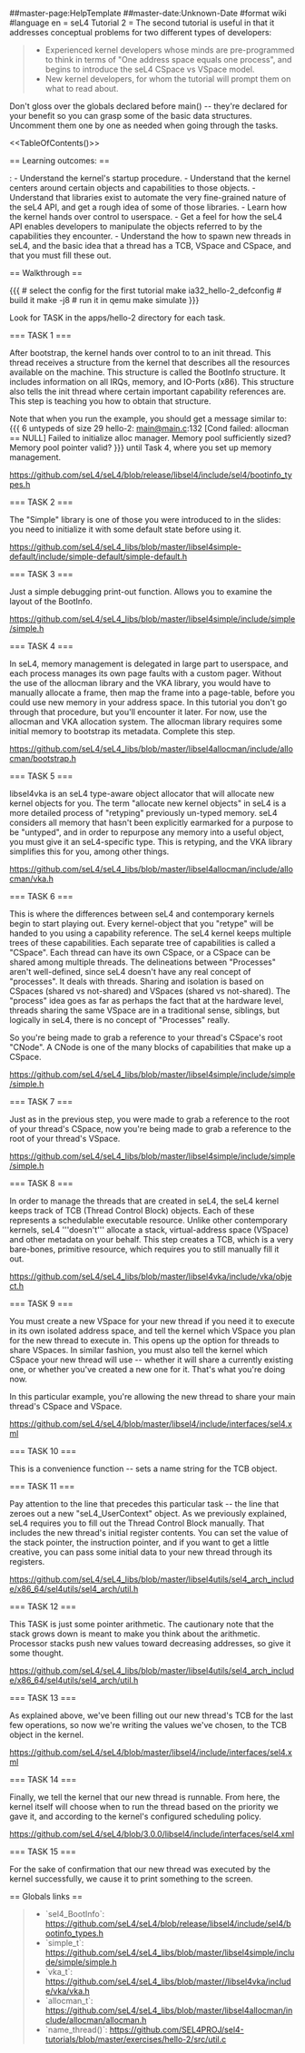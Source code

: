 \#\#master-page:HelpTemplate \#\#master-date:Unknown-Date \#format wiki
\#language en = seL4 Tutorial 2 = The second tutorial is useful in that
it addresses conceptual problems for two different types of developers:

> -   Experienced kernel developers whose minds are pre-programmed to
>     think in terms of "One address space equals one process", and
>     begins to introduce the seL4 CSpace vs VSpace model.
> -   New kernel developers, for whom the tutorial will prompt them on
>     what to read about.

Don't gloss over the globals declared before main() -- they're declared
for your benefit so you can grasp some of the basic data structures.
Uncomment them one by one as needed when going through the tasks.

&lt;&lt;TableOfContents()&gt;&gt;

== Learning outcomes: ==

:   -   Understand the kernel's startup procedure.
    -   Understand that the kernel centers around certain objects and
        capabilities to those objects.
    -   Understand that libraries exist to automate the very
        fine-grained nature of the seL4 API, and get a rough idea of
        some of those libraries.
    -   Learn how the kernel hands over control to userspace.
    -   Get a feel for how the seL4 API enables developers to manipulate
        the objects referred to by the capabilities they encounter.
    -   Understand the how to spawn new threads in seL4, and the basic
        idea that a thread has a TCB, VSpace and CSpace, and that you
        must fill these out.

== Walkthrough ==

{{{ \# select the config for the first tutorial make
ia32\_hello-2\_defconfig \# build it make -j8 \# run it in qemu make
simulate }}}

Look for TASK in the apps/hello-2 directory for each task.

=== TASK 1 ===

After bootstrap, the kernel hands over control to to an init thread.
This thread receives a structure from the kernel that describes all the
resources available on the machine. This structure is called the
BootInfo structure. It includes information on all IRQs, memory, and
IO-Ports (x86). This structure also tells the init thread where certain
important capability references are. This step is teaching you how to
obtain that structure.

Note that when you run the example, you should get a message similar to:
{{{ 6 untypeds of size 29 hello-2: <main@main.c>:132 \[Cond failed:
allocman == NULL\] Failed to initialize alloc manager. Memory pool
sufficiently sized? Memory pool pointer valid? }}} until Task 4, where
you set up memory management.

<https://github.com/seL4/seL4/blob/release/libsel4/include/sel4/bootinfo_types.h>

=== TASK 2 ===

The "Simple" library is one of those you were introduced to in the
slides: you need to initialize it with some default state before using
it.

<https://github.com/seL4/seL4_libs/blob/master/libsel4simple-default/include/simple-default/simple-default.h>

=== TASK 3 ===

Just a simple debugging print-out function. Allows you to examine the
layout of the BootInfo.

<https://github.com/seL4/seL4_libs/blob/master/libsel4simple/include/simple/simple.h>

=== TASK 4 ===

In seL4, memory management is delegated in large part to userspace, and
each process manages its own page faults with a custom pager. Without
the use of the allocman library and the VKA library, you would have to
manually allocate a frame, then map the frame into a page-table, before
you could use new memory in your address space. In this tutorial you
don't go through that procedure, but you'll encounter it later. For now,
use the allocman and VKA allocation system. The allocman library
requires some initial memory to bootstrap its metadata. Complete this
step.

<https://github.com/seL4/seL4_libs/blob/master/libsel4allocman/include/allocman/bootstrap.h>

=== TASK 5 ===

libsel4vka is an seL4 type-aware object allocator that will allocate new
kernel objects for you. The term "allocate new kernel objects" in seL4
is a more detailed process of "retyping" previously un-typed memory.
seL4 considers all memory that hasn't been explicitly earmarked for a
purpose to be "untyped", and in order to repurpose any memory into a
useful object, you must give it an seL4-specific type. This is retyping,
and the VKA library simplifies this for you, among other things.

<https://github.com/seL4/seL4_libs/blob/master/libsel4allocman/include/allocman/vka.h>

=== TASK 6 ===

This is where the differences between seL4 and contemporary kernels
begin to start playing out. Every kernel-object that you "retype" will
be handed to you using a capability reference. The seL4 kernel keeps
multiple trees of these capabilities. Each separate tree of capabilities
is called a "CSpace". Each thread can have its own CSpace, or a CSpace
can be shared among multiple threads. The delineations between
"Processes" aren't well-defined, since seL4 doesn't have any real
concept of "processes". It deals with threads. Sharing and isolation is
based on CSpaces (shared vs not-shared) and VSpaces (shared vs
not-shared). The "process" idea goes as far as perhaps the fact that at
the hardware level, threads sharing the same VSpace are in a traditional
sense, siblings, but logically in seL4, there is no concept of
"Processes" really.

So you're being made to grab a reference to your thread's CSpace's root
"CNode". A CNode is one of the many blocks of capabilities that make up
a CSpace.

<https://github.com/seL4/seL4_libs/blob/master/libsel4simple/include/simple/simple.h>

=== TASK 7 ===

Just as in the previous step, you were made to grab a reference to the
root of your thread's CSpace, now you're being made to grab a reference
to the root of your thread's VSpace.

<https://github.com/seL4/seL4_libs/blob/master/libsel4simple/include/simple/simple.h>

=== TASK 8 ===

In order to manage the threads that are created in seL4, the seL4 kernel
keeps track of TCB (Thread Control Block) objects. Each of these
represents a schedulable executable resource. Unlike other contemporary
kernels, seL4 '''doesn't''' allocate a stack, virtual-address space
(VSpace) and other metadata on your behalf. This step creates a TCB,
which is a very bare-bones, primitive resource, which requires you to
still manually fill it out.

<https://github.com/seL4/seL4_libs/blob/master/libsel4vka/include/vka/object.h>

=== TASK 9 ===

You must create a new VSpace for your new thread if you need it to
execute in its own isolated address space, and tell the kernel which
VSpace you plan for the new thread to execute in. This opens up the
option for threads to share VSpaces. In similar fashion, you must also
tell the kernel which CSpace your new thread will use -- whether it will
share a currently existing one, or whether you've created a new one for
it. That's what you're doing now.

In this particular example, you're allowing the new thread to share your
main thread's CSpace and VSpace.

<https://github.com/seL4/seL4/blob/master/libsel4/include/interfaces/sel4.xml>

=== TASK 10 ===

This is a convenience function -- sets a name string for the TCB object.

=== TASK 11 ===

Pay attention to the line that precedes this particular task -- the line
that zeroes out a new "seL4\_UserContext" object. As we previously
explained, seL4 requires you to fill out the Thread Control Block
manually. That includes the new thread's initial register contents. You
can set the value of the stack pointer, the instruction pointer, and if
you want to get a little creative, you can pass some initial data to
your new thread through its registers.

<https://github.com/seL4/seL4_libs/blob/master/libsel4utils/sel4_arch_include/x86_64/sel4utils/sel4_arch/util.h>

=== TASK 12 ===

This TASK is just some pointer arithmetic. The cautionary note that the
stack grows down is meant to make you think about the arithmetic.
Processor stacks push new values toward decreasing addresses, so give it
some thought.

<https://github.com/seL4/seL4_libs/blob/master/libsel4utils/sel4_arch_include/x86_64/sel4utils/sel4_arch/util.h>

=== TASK 13 ===

As explained above, we've been filling out our new thread's TCB for the
last few operations, so now we're writing the values we've chosen, to
the TCB object in the kernel.

<https://github.com/seL4/seL4/blob/master/libsel4/include/interfaces/sel4.xml>

=== TASK 14 ===

Finally, we tell the kernel that our new thread is runnable. From here,
the kernel itself will choose when to run the thread based on the
priority we gave it, and according to the kernel's configured scheduling
policy.

<https://github.com/seL4/seL4/blob/3.0.0/libsel4/include/interfaces/sel4.xml>

=== TASK 15 ===

For the sake of confirmation that our new thread was executed by the
kernel successfully, we cause it to print something to the screen.

== Globals links ==

> -   \`sel4\_BootInfo\`:
>     <https://github.com/seL4/seL4/blob/release/libsel4/include/sel4/bootinfo_types.h>
> -   \`simple\_t\`:
>     <https://github.com/seL4/seL4_libs/blob/master/libsel4simple/include/simple/simple.h>
> -   \`vka\_t\`:
>     <https://github.com/seL4/seL4_libs/blob/master//libsel4vka/include/vka/vka.h>
> -   \`allocman\_t\`:
>     <https://github.com/seL4/seL4_libs/blob/master/libsel4allocman/include/allocman/allocman.h>
> -   \`name\_thread()\`:
>     <https://github.com/SEL4PROJ/sel4-tutorials/blob/master/exercises/hello-2/src/util.c>

